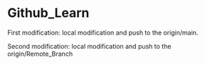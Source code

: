# Github_Learn

First modification: local modification and push to the origin/main.

Second modification: local modification and push to the origin/Remote_Branch